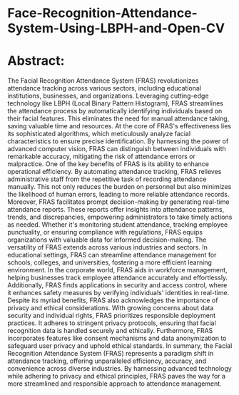 # Face-Recognition-Attendance-System-Using-LBPH-and-Open-CV

# Abstract:
The Facial Recognition Attendance System (FRAS) revolutionizes attendance tracking across various
sectors, including educational institutions, businesses, and organizations. Leveraging cutting-edge
technology like LBPH (Local Binary Pattern Histogram), FRAS streamlines the attendance process by
automatically identifying individuals based on their facial features. This eliminates the need for manual
attendance taking, saving valuable time and resources.
At the core of FRAS's effectiveness lies its sophisticated algorithms, which meticulously analyze facial
characteristics to ensure precise identification. By harnessing the power of advanced computer vision,
FRAS can distinguish between individuals with remarkable accuracy, mitigating the risk of attendance
errors or malpractice.
One of the key benefits of FRAS is its ability to enhance operational efficiency. By automating
attendance tracking, FRAS relieves administrative staff from the repetitive task of recording attendance
manually. This not only reduces the burden on personnel but also minimizes the likelihood of human
errors, leading to more reliable attendance records.
Moreover, FRAS facilitates prompt decision-making by generating real-time attendance reports. These
reports offer insights into attendance patterns, trends, and discrepancies, empowering administrators to
take timely actions as needed. Whether it's monitoring student attendance, tracking employee
punctuality, or ensuring compliance with regulations, FRAS equips organizations with valuable data for
informed decision-making.
The versatility of FRAS extends across various industries and sectors. In educational settings, FRAS
can streamline attendance management for schools, colleges, and universities, fostering a more efficient
learning environment. In the corporate world, FRAS aids in workforce management, helping businesses
track employee attendance accurately and effortlessly. Additionally, FRAS finds applications in security
and access control, where it enhances safety measures by verifying individuals' identities in real-time.
Despite its myriad benefits, FRAS also acknowledges the importance of privacy and ethical
considerations. With growing concerns about data security and individual rights, FRAS prioritizes
responsible deployment practices. It adheres to stringent privacy protocols, ensuring that facial
recognition data is handled securely and ethically. Furthermore, FRAS incorporates features like
consent mechanisms and data anonymization to safeguard user privacy and uphold ethical standards.
In summary, the Facial Recognition Attendance System (FRAS) represents a paradigm shift in
attendance tracking, offering unparalleled efficiency, accuracy, and convenience across diverse
industries. By harnessing advanced technology while adhering to privacy and ethical principles, FRAS
paves the way for a more streamlined and responsible approach to attendance management. 
